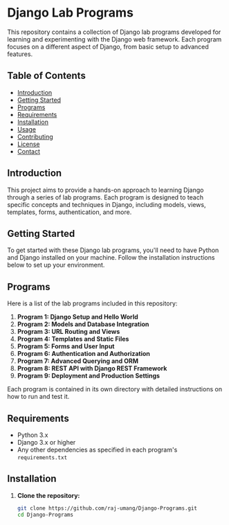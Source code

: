 # Django Lab Programs

This repository contains a collection of Django lab programs developed for learning and experimenting with the Django web framework. Each program focuses on a different aspect of Django, from basic setup to advanced features.

## Table of Contents

- [Introduction](#introduction)
- [Getting Started](#getting-started)
- [Programs](#programs)
- [Requirements](#requirements)
- [Installation](#installation)
- [Usage](#usage)
- [Contributing](#contributing)
- [License](#license)
- [Contact](#contact)

## Introduction

This project aims to provide a hands-on approach to learning Django through a series of lab programs. Each program is designed to teach specific concepts and techniques in Django, including models, views, templates, forms, authentication, and more.

## Getting Started

To get started with these Django lab programs, you'll need to have Python and Django installed on your machine. Follow the installation instructions below to set up your environment.

## Programs

Here is a list of the lab programs included in this repository:

1. **Program 1: Django Setup and Hello World**
2. **Program 2: Models and Database Integration**
3. **Program 3: URL Routing and Views**
4. **Program 4: Templates and Static Files**
5. **Program 5: Forms and User Input**
6. **Program 6: Authentication and Authorization**
7. **Program 7: Advanced Querying and ORM**
8. **Program 8: REST API with Django REST Framework**
9. **Program 9: Deployment and Production Settings**

Each program is contained in its own directory with detailed instructions on how to run and test it.

## Requirements

- Python 3.x
- Django 3.x or higher
- Any other dependencies as specified in each program's `requirements.txt`

## Installation

1. **Clone the repository:**

   ```sh
   git clone https://github.com/raj-umang/Django-Programs.git
   cd Django-Programs

